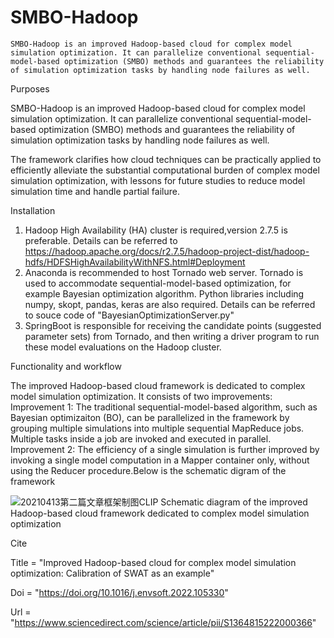 # SMBO-Hadoop
	SMBO-Hadoop is an improved Hadoop-based cloud for complex model simulation optimization. It can parallelize conventional sequential-model-based optimization (SMBO) methods and guarantees the reliability of simulation optimization tasks by handling node failures as well.

Purposes

SMBO-Hadoop is an improved Hadoop-based cloud for complex model simulation optimization. It can parallelize conventional sequential-model-based optimization (SMBO) methods and guarantees the reliability of simulation optimization tasks by handling node failures as well.

The framework clarifies how cloud techniques can be practically applied to efficiently alleviate the substantial computational burden of complex model simulation optimization, with lessons for future studies to reduce model simulation time and handle partial failure.

Installation
1. Hadoop High Availability (HA) cluster is required,version 2.7.5 is preferable. Details can be referred to https://hadoop.apache.org/docs/r2.7.5/hadoop-project-dist/hadoop-hdfs/HDFSHighAvailabilityWithNFS.html#Deployment
2. Anaconda is recommended to host Tornado web server. Tornado is used to accommodate sequential-model-based optimization, for example Bayesian optimization algorithm. Python libraries including numpy, skopt, pandas, keras are also required. Details can be referred to souce code of "BayesianOptimizationServer.py"
3. SpringBoot is responsible for receiving the candidate points (suggested parameter sets) from Tornado, and then writing a driver program to run these model evaluations on the Hadoop cluster.

Functionality and workflow

The improved Hadoop-based cloud framework is dedicated to complex model simulation optimization. It consists of two improvements: Improvement 1: The traditional sequential-model-based algorithm, such as Bayesian optimizaiton (BO), can be parallelized in the framework by grouping multiple simulations into multiple sequential MapReduce jobs. Multiple tasks inside a job are invoked and executed in parallel. Improvement 2: The efficiency of a single simulation is further improved by invoking a single model computation in a Mapper container only, without using the Reducer procedure.Below is the schematic digram of the framework

![20210413第二篇文章框架制图CLIP](https://user-images.githubusercontent.com/96234482/146670614-ce996cb5-1846-4542-a7bf-206d70fc1ba7.png)
Schematic diagram of the improved Hadoop-based cloud framework dedicated to complex model simulation optimization

Cite

Title = "Improved Hadoop-based cloud for complex model simulation optimization: Calibration of SWAT as an example"

Doi = "https://doi.org/10.1016/j.envsoft.2022.105330"

Url = "https://www.sciencedirect.com/science/article/pii/S1364815222000366"
